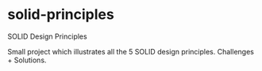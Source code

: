 # solid-principles
SOLID Design Principles

Small project which illustrates all the 5 SOLID design principles. Challenges + Solutions.
